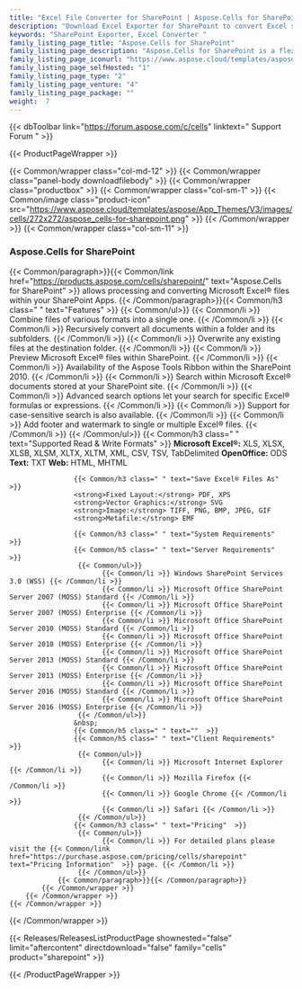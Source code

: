 ```yaml
---
title: "Excel File Converter for SharePoint | Aspose.Cells for SharePoint"
description: "Download Excel Exporter for SharePoint to convert Excel spreadsheets to more than 8 file formats right from the SharePoint document library. "
keywords: "SharePoint Exporter, Excel Converter "
family_listing_page_title: "Aspose.Cells for SharePoint"
family_listing_page_description: "Aspose.Cells for SharePoint is a flexible Excel spreadsheet converter app that can convert Microsoft Excel files from within the Microsoft SharePoint. It supports several document formats that are not included in SharePoint's native file format support."
family_listing_page_iconurl: "https://www.aspose.cloud/templates/aspose/App_Themes/V3/images/cells/272x272/aspose_cells-for-sharepoint.png"
family_listing_page_selfHosted: "1"
family_listing_page_type: "2"
family_listing_page_venture: "4"
family_listing_page_package: ""
weight:  7
---
```


{{< dbToolbar link="https://forum.aspose.com/c/cells" linktext=" Support Forum " >}}


{{< ProductPageWrapper >}}

<!-- ReleasesListProductPage-->
  <!--  {{< Releases/ReleasesListProductPage shownested="false"  limit="beforecontent" directdownload="false" family="cells" product="sharepoint" >}} -->
<!-- /ReleasesListProductPage-->

<!-- ProductPageContent-->
{{< Common/wrapper class="col-md-12" >}}
    {{< Common/wrapper class="panel-body downloadfilebody" >}}
        {{< Common/wrapper class="productbox" >}}
            {{< Common/wrapper class="col-sm-1" >}}
                {{< Common/image class="product-icon" src="https://www.aspose.cloud/templates/aspose/App_Themes/V3/images/cells/272x272/aspose_cells-for-sharepoint.png"  >}}
            {{< /Common/wrapper >}}
            {{< Common/wrapper class="col-sm-11" >}}
                <h3 class="product-title">Aspose.Cells for SharePoint</h3>
                {{< Common/paragraph>}}{{< Common/link href="https://products.aspose.com/cells/sharepoint/" text="Aspose.Cells for SharePoint"  >}} allows
                    processing and converting
                    Microsoft Excel® files within your SharePoint Apps.
                    {{< /Common/paragraph>}}{{< Common/h3 class=" " text="Features"  >}}
                     {{< Common/ul>}} 
                           {{< Common/li >}} Combine files of various formats into a single one. {{< /Common/li >}}
                           {{< Common/li >}} Recursively convert all documents within a folder and its subfolders. {{< /Common/li >}}
                           {{< Common/li >}} Overwrite any existing files at the destination folder. {{< /Common/li >}}
                           {{< Common/li >}} Preview Microsoft Excel® files within SharePoint. {{< /Common/li >}}
                           {{< Common/li >}} Availability of the Aspose Tools Ribbon within the SharePoint 2010. {{< /Common/li >}}
                           {{< Common/li >}} Search within Microsoft Excel® documents stored at your SharePoint site. {{< /Common/li >}}
                           {{< Common/li >}} Advanced search options let your search for specific Excel® formulas or expressions. {{< /Common/li >}}
                           {{< Common/li >}} Support for case-sensitive search is also available. {{< /Common/li >}}
                           {{< Common/li >}} Add footer and watermark to single or multiple Excel® files. {{< /Common/li >}}
                     {{< /Common/ul>}}
                    {{< Common/h3 class=" " text="Supported Read & Write Formats"  >}}
                    <strong>Microsoft Excel®:</strong> XLS, XLSX, XLSB, XLSM, XLTX, XLTM, XML, CSV, TSV,
                    TabDelimited
                    <strong>OpenOffice:</strong> ODS
                    <strong>Text:</strong> TXT
                    <strong>Web:</strong> HTML, MHTML

                    {{< Common/h3 class=" " text="Save Excel® Files As"  >}}
                    <strong>Fixed Layout:</strong> PDF, XPS
                    <strong>Vector Graphics:</strong> SVG
                    <strong>Image:</strong> TIFF, PNG, BMP, JPEG, GIF
                    <strong>Metafile:</strong> EMF

                    {{< Common/h3 class=" " text="System Requirements"  >}}
                    {{< Common/h5 class=" " text="Server Requirements"  >}}
                     {{< Common/ul>}} 
                           {{< Common/li >}} Windows SharePoint Services 3.0 (WSS) {{< /Common/li >}}
                           {{< Common/li >}} Microsoft Office SharePoint Server 2007 (MOSS) Standard {{< /Common/li >}}
                           {{< Common/li >}} Microsoft Office SharePoint Server 2007 (MOSS) Enterprise {{< /Common/li >}}
                           {{< Common/li >}} Microsoft Office SharePoint Server 2010 (MOSS) Standard {{< /Common/li >}}
                           {{< Common/li >}} Microsoft Office SharePoint Server 2010 (MOSS) Enterprise {{< /Common/li >}}
                           {{< Common/li >}} Microsoft Office SharePoint Server 2013 (MOSS) Standard {{< /Common/li >}}
                           {{< Common/li >}} Microsoft Office SharePoint Server 2013 (MOSS) Enterprise {{< /Common/li >}}
                           {{< Common/li >}} Microsoft Office SharePoint Server 2016 (MOSS) Standard {{< /Common/li >}}
                           {{< Common/li >}} Microsoft Office SharePoint Server 2016 (MOSS) Enterprise {{< /Common/li >}}
                     {{< /Common/ul>}}
                    &nbsp;
                    {{< Common/h5 class=" " text=""  >}}
                    {{< Common/h5 class=" " text="Client Requirements"  >}}
                     {{< Common/ul>}} 
                           {{< Common/li >}} Microsoft Internet Explorer {{< /Common/li >}}
                           {{< Common/li >}} Mozilla Firefox {{< /Common/li >}}
                           {{< Common/li >}} Google Chrome {{< /Common/li >}}
                           {{< Common/li >}} Safari {{< /Common/li >}}
                     {{< /Common/ul>}}
                    {{< Common/h3 class=" " text="Pricing"  >}}
                     {{< Common/ul>}} 
                           {{< Common/li >}} For detailed plans please visit the {{< Common/link href="https://purchase.aspose.com/pricing/cells/sharepoint" text="Pricing Information"  >}} page. {{< /Common/li >}}
                     {{< /Common/ul>}}
                {{< Common/paragraph>}}{{< /Common/paragraph>}}
            {{< /Common/wrapper >}}
        {{< /Common/wrapper >}}
    {{< /Common/wrapper >}}
{{< /Common/wrapper >}}

<!-- /ProductPageContent-->



<!-- ReleasesListProductPage-->
   {{< Releases/ReleasesListProductPage shownested="false"  limit="aftercontent" directdownload="false" family="cells" product="sharepoint" >}}
<!-- /ReleasesListProductPage-->

{{< /ProductPageWrapper >}}

